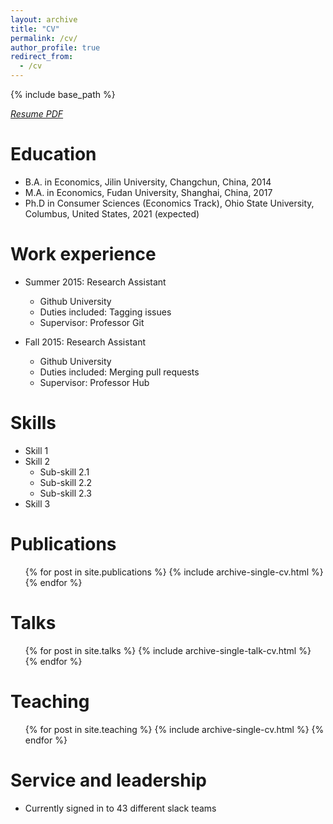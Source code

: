 ```yaml
---
layout: archive
title: "CV"
permalink: /cv/
author_profile: true
redirect_from:
  - /cv
---
```


{% include base_path %}

[*Resume PDF*](http://emmazai.github.io/files/paper1.pdf)


Education
======
* B.A. in Economics, Jilin University, Changchun, China, 2014
* M.A. in Economics, Fudan University, Shanghai, China, 2017
* Ph.D in Consumer Sciences (Economics Track), Ohio State University, Columbus, United States, 2021 (expected)

Work experience
======
* Summer 2015: Research Assistant
  * Github University
  * Duties included: Tagging issues
  * Supervisor: Professor Git

* Fall 2015: Research Assistant
  * Github University
  * Duties included: Merging pull requests
  * Supervisor: Professor Hub
  
Skills
======
* Skill 1
* Skill 2
  * Sub-skill 2.1
  * Sub-skill 2.2
  * Sub-skill 2.3
* Skill 3

Publications
======
  <ul>{% for post in site.publications %}
    {% include archive-single-cv.html %}
  {% endfor %}</ul>
  
Talks
======
  <ul>{% for post in site.talks %}
    {% include archive-single-talk-cv.html %}
  {% endfor %}</ul>
  
Teaching
======
  <ul>{% for post in site.teaching %}
    {% include archive-single-cv.html %}
  {% endfor %}</ul>
  
Service and leadership
======
* Currently signed in to 43 different slack teams
